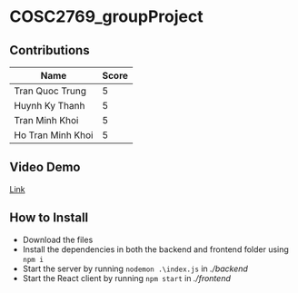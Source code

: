 # COSC2769_groupProject

## Contributions
| Name | Score |
|--|--|
| Tran Quoc Trung | 5 |
| Huynh Ky Thanh | 5 |
| Tran Minh Khoi | 5 |
| Ho Tran Minh Khoi | 5 |

## Video Demo
[Link](https://drive.google.com/file/d/1-6YrCtVMPYfnzULX4r5NHgO6aabXSCUI/view?usp=share_link&fbclid=IwAR1dMfwhFuf-RhKgI-azvfr7A6GHkVTmWPby-EgzmStB8fygLleSEb6l-4k)

## How to Install

 - Download the files
 - Install the dependencies in both the backend and frontend folder using `npm i`
 - Start the server by running `nodemon .\index.js` in *./backend*
 - Start the React client by running `npm start` in *./frontend*
